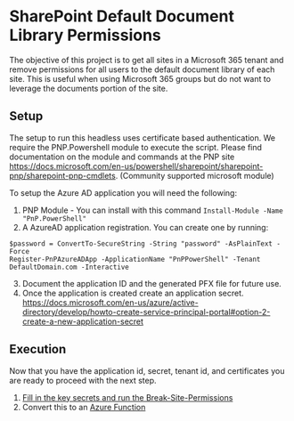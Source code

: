 # SharePoint Default Document Library Permissions
The objective of this project is to get all sites in a Microsoft 365 tenant and remove permissions for all users to the default document library of each site. 
This is useful when using Microsoft 365 groups but do not want to leverage the documents portion of the site. 

## Setup
The setup to run this headless uses certificate based authentication. 
We require the PNP.Powershell module to execute the script.  Please find documentation on the module and commands at the PNP site https://docs.microsoft.com/en-us/powershell/sharepoint/sharepoint-pnp/sharepoint-pnp-cmdlets.  (Community supported microsoft module)

To setup the Azure AD application you will need the following:
1. PNP Module - You can install with this command ```Install-Module -Name "PnP.PowerShell"```
2. A AzureAD application registration.  You can create one by running:
```
$password = ConvertTo-SecureString -String "password" -AsPlainText -Force
Register-PnPAzureADApp -ApplicationName "PnPPowerShell" -Tenant DefaultDomain.com -Interactive
```
3. Document the application ID and the generated PFX file for future use.  
4. Once the application is created create an application secret. https://docs.microsoft.com/en-us/azure/active-directory/develop/howto-create-service-principal-portal#option-2-create-a-new-application-secret


## Execution
Now that you have the application id, secret, tenant id, and certificates you are ready to proceed with the next step. 
1. [Fill in the key secrets and run the Break-Site-Permissions](/break-Site-Permissions.ps1)
2. Convert this to an [Azure Function](https://pnp.github.io/powershell/articles/azurefunctions.html)


